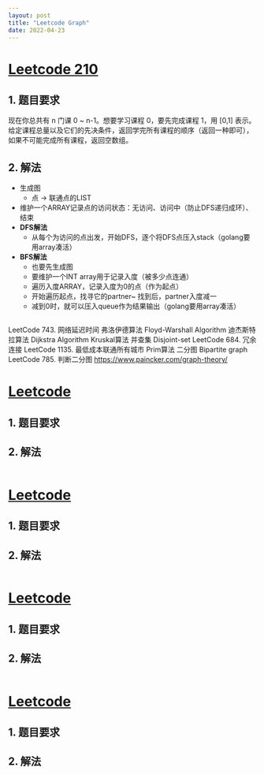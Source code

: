 ```yaml
---
layout: post
title: "Leetcode Graph"
date: 2022-04-23
---
```


# [Leetcode 210](https://leetcode-cn.com/problems/course-schedule-ii/solution/ke-cheng-biao-ii-by-leetcode-solution/)
## 1. 题目要求
现在你总共有 n 门课 0 ~ n-1。想要学习课程 0，要先完成课程 1，用 [0,1] 表示。给定课程总量以及它们的先决条件，返回学完所有课程的顺序（返回一种即可），如果不可能完成所有课程，返回空数组。

## 2. 解法
- 生成图
  - 点 -> 联通点的LIST
- 维护一个ARRAY记录点的访问状态：无访问、访问中（防止DFS递归成环）、结束
- **DFS解法**
  - 从每个为访问的点出发，开始DFS，逐个将DFS点压入stack（golang要用array凑活）
- **BFS解法**
  - 也要先生成图
  - 要维护一个INT array用于记录入度（被多少点连通）
  - 遍历入度ARRAY，记录入度为0的点（作为起点）
  - 开始遍历起点，找寻它的partner~ 找到后，partner入度减一
  - 减到0时，就可以压入queue作为结果输出（golang要用array凑活）

```
```
LeetCode 743. 网络延迟时间
弗洛伊德算法 Floyd-Warshall Algorithm
迪杰斯特拉算法 Dijkstra Algorithm
Kruskal算法
并查集 Disjoint-set
LeetCode 684. 冗余连接
LeetCode 1135. 最低成本联通所有城市
Prim算法
二分图 Bipartite graph
LeetCode 785. 判断二分图
https://www.paincker.com/graph-theory/

# [Leetcode ]()
## 1. 题目要求


## 2. 解法

```
```


# [Leetcode ]()
## 1. 题目要求


## 2. 解法

```
```


# [Leetcode ]()
## 1. 题目要求


## 2. 解法

```
```


# [Leetcode ]()
## 1. 题目要求


## 2. 解法

```
```

